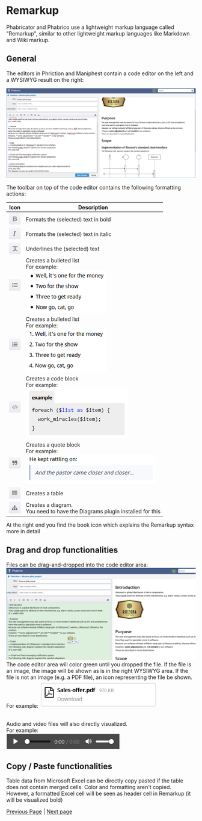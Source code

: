 # Remarkup

Phabricator and Phabrico use a lightweight markup language called "Remarkup", similar to
other lightweight markup languages like Markdown and Wiki markup.

## General

The editors in Phriction and Maniphest contain a code editor on the left and a WYSIWYG result on the right:

![image-20210412153147182](Remarkup-01.png)<br />

The toolbar on top of the code editor contains the following formatting actions:

| Icon                                        | Description                                                  |
| ------------------------------------------- | ------------------------------------------------------------ |
| ![image-20210412153147183](Remarkup-02.png) | Formats the (selected) text in bold                          |
| ![image-20210412153147184](Remarkup-03.png) | Formats the (selected) text in italic                        |
| ![image-20210412153147185](Remarkup-04.png) | Underlines the (selected) text                               |
| ![image-20210412153147186](Remarkup-05.png) | Creates a bulleted list<br />For example:<br />![image-20210412161052374](Remarkup-11.png) |
| ![image-20210412153147187](Remarkup-06.png) | Creates a bulleted list<br />For example:<br />![image-20210412161052375](Remarkup-12.png) |
| ![image-20210412153147188](Remarkup-07.png) | Creates a code block<br />For example:<br />![image-20210412161052376](Remarkup-13.png) |
| ![image-20210412153147189](Remarkup-08.png) | Creates a quote block<br />For example:<br />![image-20210412161052377](Remarkup-14.png) |
| ![image-20210412153147190](Remarkup-09.png) | Creates a table                                              |
| ![image-20210412153147191](Remarkup-10.png) | Creates a diagram.<br />You need to have the Diagrams plugin installed for this |

At the right end you find the book icon which explains the Remarkup syntax more in detail

## Drag and drop functionalities

Files can be drag-and-dropped into the code editor area:
![image-20210412153147100](Remarkup-15.png) <br />
The code editor area will color green until you dropped the file.
If the file is an image, the image will be shown as is in the right WYSIWYG area.
If the file is not an image (e.g. a PDF file), an icon representing the file be shown. <br />
For example:
![image-20210412153147101](Remarkup-16.png) <br /><br />

Audio and video files will also directly visualized. <br />
For example: <br />
![image-20210412153147102](Remarkup-17.png) <br />



## Copy / Paste functionalities

Table data from Microsoft Excel can be directly copy pasted if the table does not contain merged cells.
Color and formatting aren't copied.
However, a formatted Excel cell will be seen as header cell in Remarkup (it will be visualized bold)

[Previous Page](../06-Phriction/README.md) |  [Next page](../08-OfflineChanges/README.md)